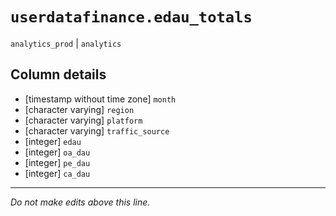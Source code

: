 # `userdatafinance.edau_totals`
`analytics_prod` | `analytics`

## Column details
* [timestamp without time zone] `month`
* [character varying] `region`
* [character varying] `platform`
* [character varying] `traffic_source`
* [integer]   `edau`
* [integer]   `oa_dau`
* [integer]   `pe_dau`
* [integer]   `ca_dau`

-------------------------------------------------------------------------------
*Do not make edits above this line.*
